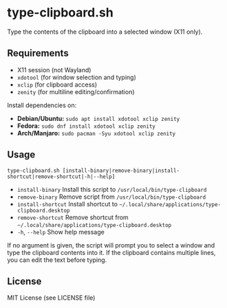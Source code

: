 # type-clipboard.sh

Type the contents of the clipboard into a selected window (X11 only).

## Requirements

- X11 session (not Wayland)
- `xdotool` (for window selection and typing)
- `xclip` (for clipboard access)
- `zenity` (for multiline editing/confirmation)

Install dependencies on:

- **Debian/Ubuntu:** `sudo apt install xdotool xclip zenity`
- **Fedora:** `sudo dnf install xdotool xclip zenity`
- **Arch/Manjaro:** `sudo pacman -Syu xdotool xclip zenity`

## Usage

```
type-clipboard.sh [install-binary|remove-binary|install-shortcut|remove-shortcut|-h|--help]
```

- `install-binary`    Install this script to `/usr/local/bin/type-clipboard`
- `remove-binary`     Remove script from `/usr/local/bin/type-clipboard`
- `install-shortcut`  Install shortcut to `~/.local/share/applications/type-clipboard.desktop`
- `remove-shortcut`   Remove shortcut from `~/.local/share/applications/type-clipboard.desktop`
- `-h`, `--help`      Show help message

If no argument is given, the script will prompt you to select a window and type the clipboard contents into it. If the clipboard contains multiple lines, you can edit the text before typing.

## License

MIT License (see LICENSE file)
